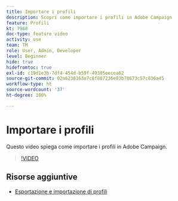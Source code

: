 ```yaml
---
title: Importare i profili
description: Scopri come importare i profili in Adobe Campaign
feature: Profili
kt: 7968
doc-type: feature video
activity: use
team: TM
role: User, Admin, Developer
level: Beginner
hide: true
hidefromtoc: true
exl-id: c19d1e3b-7df4-454d-b59f-49385eecea62
source-git-commit: 02a6238163a7c8f887236e03b78673c57c836a45
workflow-type: ht
source-wordcount: '37'
ht-degree: 100%

---
```


# Importare i profili

Questo video spiega come importare i profili in Adobe Campaign.

>[!VIDEO](https://video.tv.adobe.com/v/25608?quality=12)

## Risorse aggiuntive

- [Esportazione e importazione di profili](https://experienceleague.adobe.com/docs/campaign-classic/using/getting-started/profile-management/exporting-and-importing-profiles.html?lang=it)
